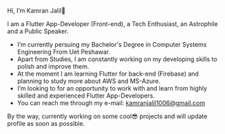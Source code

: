 Hi, I’m Kamran Jalil👋

I am a Flutter App-Developer (Front-end), a Tech Enthusiast, an Astrophile and a Public Speaker.

   - I’m currently persuing my Bachelor's Degree in Computer Systems Engineering From Uet Peshawar.
   - Apart from Studies, I am constantly working on my developing skills to polish and improve them.
   - At the moment I am learning Flutter for back-end (Firebase) and planning to study more about AWS and MS-Azure.  
   - I’m looking to for an opportunity to work with and learn from highly skilled and experienced Flutter App-Developers.
   - You can reach me through my e-mail: kamranjalil1006@gmail.com 

By the way, currently working on some cool😎 projects and will update profile as soon as possible. 

<!---
kamranjalil1006/kamranjalil1006 is a ✨ special ✨ repository because its `README.md` (this file) appears on your GitHub profile.
You can click the Preview link to take a look at your changes.
--->
